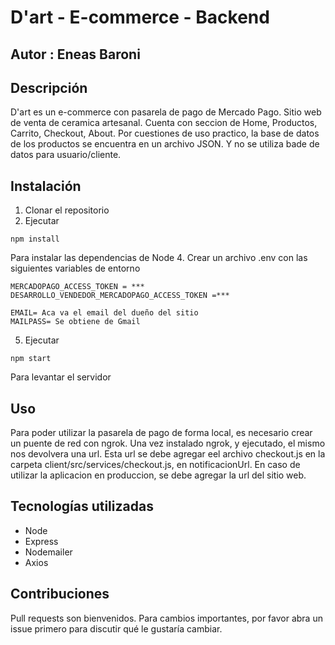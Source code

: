 # D'art - E-commerce - Backend
## Autor : Eneas Baroni

## Descripción

D'art es un e-commerce con pasarela de pago de Mercado Pago.
Sitio web de venta de ceramica artesanal.
Cuenta con seccion de Home, Productos, Carrito, Checkout, About.
Por cuestiones de uso practico, la base de datos de los productos se encuentra en un archivo JSON. Y no se utiliza bade de datos para usuario/cliente.

## Instalación

1. Clonar el repositorio
2. Ejecutar
```
npm install
```
Para instalar las dependencias de Node
4. Crear un archivo .env con las siguientes variables de entorno
```
MERCADOPAGO_ACCESS_TOKEN = ***
DESARROLLO_VENDEDOR_MERCADOPAGO_ACCESS_TOKEN =***

EMAIL= Aca va el email del dueño del sitio
MAILPASS= Se obtiene de Gmail
```
5. Ejecutar
```
npm start
```
Para levantar el servidor

## Uso
Para poder utilizar la pasarela de pago de forma local, es necesario crear un puente de red con ngrok.
Una vez instalado ngrok, y ejecutado, el mismo nos devolvera una url. Esta url se debe agregar eel archivo checkout.js en la carpeta client/src/services/checkout.js, en notificacionUrl.
En caso de utilizar la aplicacion en produccion, se debe agregar la url del sitio web. 

## Tecnologías utilizadas
- Node
- Express
- Nodemailer
- Axios

## Contribuciones
Pull requests son bienvenidos. Para cambios importantes, por favor abra un issue primero para discutir qué le gustaría cambiar.

